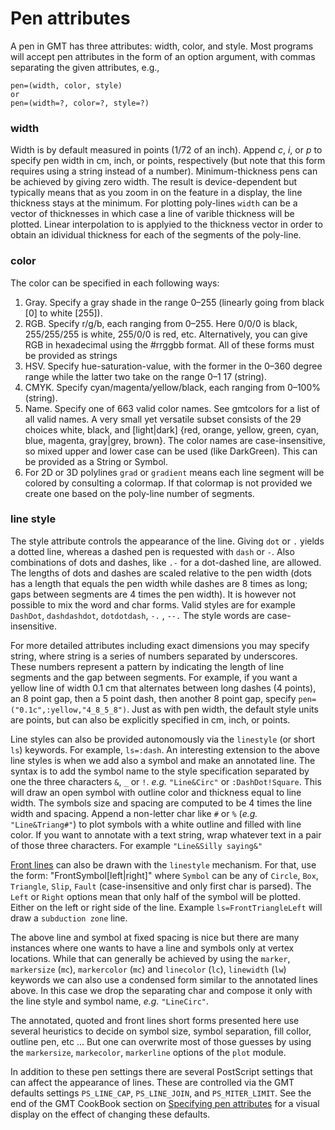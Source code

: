 # Pen attributes

A pen in GMT has three attributes: width, color, and style. Most programs will accept pen attributes in the form
of an option argument, with commas separating the given attributes, e.g.,

```
pen=(width, color, style)
or
pen=(width=?, color=?, style=?)
```

### width

Width is by default measured in points (1/72 of an inch). Append *c*, *i*, or *p* to specify pen width
in cm, inch, or points, respectively (but note that this form requires using a string instead of a number).
Minimum-thickness pens can be achieved by giving zero width. The result is device-dependent but typically
means that as you zoom in on the feature in a display, the line thickness stays at the minimum.
For plotting poly-lines `width` can be a vector of thicknesses in which case a line of varible thickness will
be plotted. Linear interpolation to is applyied to the thickness vector in order to obtain an idividual
thickness for each of the segments of the poly-line.

### color

The color can be specified in each following ways:

1. Gray. Specify a gray shade in the range 0–255 (linearly going from black [0] to white [255]).
2. RGB. Specify r/g/b, each ranging from 0–255. Here 0/0/0 is black, 255/255/255 is white, 255/0/0 is red, etc.
   Alternatively, you can give RGB in hexadecimal using the #rrggbb format. All of these forms must be provided
   as strings
3. HSV. Specify hue-saturation-value, with the former in the 0–360 degree range while the latter two take
   on the range 0–1 17 (string).
4. CMYK. Specify cyan/magenta/yellow/black, each ranging from 0–100% (string).
5. Name. Specify one of 663 valid color names. See gmtcolors for a list of all valid names.
   A very small yet versatile subset consists of the 29 choices white, black, and [light|dark]
   {red, orange, yellow, green, cyan, blue, magenta, gray|grey, brown}. The color names are case-insensitive,
   so mixed upper and lower case can be used (like DarkGreen). This can be provided as a String or Symbol.
6. For 2D or 3D polylines `grad` or `gradient` means each line segment will be colored by consulting a
   colormap. If that colormap is not provided we create one based on the poly-line number of segments.
### line style

The style attribute controls the appearance of the line. Giving `dot` or `.` yields a dotted line,
whereas a dashed pen is requested with `dash` or `-`. Also combinations of dots and dashes, like `.-`
for a dot-dashed line, are allowed. The lengths of dots and dashes are scaled relative to the pen width
(dots has a length that equals the pen width while dashes are 8 times as long; gaps between segments are
4 times the pen width). It is however not possible to mix the word and char forms. Valid styles are for
example `DashDot`, `dashdashdot`, `dotdotdash`, `-.` , `--.` The style words are case-insensitive.

For more detailed attributes including exact dimensions you may specify string, where string is a series
of numbers separated by underscores. These numbers represent a pattern by indicating the length of line
segments and the gap between segments. For example, if you want a yellow line of width 0.1 cm that alternates
between long dashes (4 points), an 8 point gap, then a 5 point dash, then another 8 point gap, specify
`pen=("0.1c",:yellow,"4_8_5_8")`. Just as with pen width, the default style units are points, but can also
be explicitly specified in cm, inch, or points.

Line styles can also be provided autonomously via the `linestyle` (or short `ls`) keywords. For example,
`ls=:dash`. An interesting extension to the above line styles is when we add also a symbol and make an
annotated line. The syntax is to add the symbol name to the style specification separated by one the
three characters `&`, `_` or `!`. *e.g.* `"Line&Circ"` or
`:DashDot!Square`. This will draw an open symbol with outline color and thickness equal to line width.
The symbols size and spacing are computed to be 4 times the line width and spacing. Append a non-letter
char like `#` or `%` (*e.g.* `"Line&Triang#"`) to plot symbols with a white outline and filled with
line color. If you want to annotate with a text string, wrap whatever text in a pair of those three characters.
For example `"Line&Silly saying&"`

[Front lines](https://docs.generic-mapping-tools.org/latest/plot.html#id7) can also be drawn with the
`linestyle` mechanism. For that, use the form: "FrontSymbol[left|right]" where `Symbol` can be any of
`Circle`, `Box`, `Triangle`, `Slip`, `Fault` (case-insensitive and only first char is parsed). The `Left`
or `Right` options mean that only half of the symbol will be plotted. Either on the left or right side
of the line. Example `ls=FrontTriangleLeft` will draw a ``subduction zone`` line.

The above line and symbol at fixed spacing is nice but there are many instances where one wants to have
a line and symbols only at vertex locations. While that can generally be achieved by using the `marker`,
`markersize` (`mc`), `markercolor` (`mc`) and `linecolor` (`lc`), `linewidth` (`lw`)
keywords we can also use a condensed form similar to the annotated lines above. In this case we drop
the separating char and compose it only with the line style and symbol name, *e.g.* `"LineCirc"`.

The annotated, quoted and front lines short forms presented here use several heuristics to decide
on symbol size, symbol separation, fill collor, outline pen, etc ... But one can overwrite most of
those guesses by using the `markersize`, `markecolor`, `markerline` options of the `plot` module.

In addition to these pen settings there are several PostScript settings that can affect the appearance of lines.
These are controlled via the GMT defaults settings `PS_LINE_CAP`, `PS_LINE_JOIN`, and `PS_MITER_LIMIT`.
See the end of the GMT CookBook section on [Specifying pen attributes](https://docs.generic-mapping-tools.org/latest/cookbook/features.html#specifying-pen-attributes)
for a visual display on the effect of changing these defaults.
